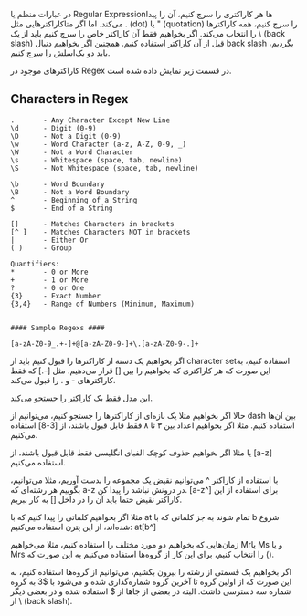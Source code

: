 در عبارات منظم یا Regular Expression‌ها هر کاراکتری را سرچ کنیم، آن را پیدا می‌کند. اما اگر متا‌کاراکتر‌هایی مثل . (dot) یا " (quotation) را سرچ کنیم، همه کاراکتر‌ها را انتخاب می‌کند. 
اگر بخواهیم فقط آن کاراکتر خاص را سرچ کنیم باید از یک \ (back slash)  قبل از آن کاراکتر استفاده کنیم.
همچنین اگر بخواهیم دنبال back slash  بگردیم، باید دو بک‌اسلش را سرچ کنیم.

کاراکتر‌های موجود در Regex  در قسمت زیر نمایش داده شده است.

Characters in Regex
---
```
.       - Any Character Except New Line
\d      - Digit (0-9)
\D      - Not a Digit (0-9)
\w      - Word Character (a-z, A-Z, 0-9, _)
\W      - Not a Word Character
\s      - Whitespace (space, tab, newline)
\S      - Not Whitespace (space, tab, newline)

\b      - Word Boundary
\B      - Not a Word Boundary
^       - Beginning of a String
$       - End of a String

[]      - Matches Characters in brackets
[^ ]    - Matches Characters NOT in brackets
|       - Either Or
( )     - Group

Quantifiers:
*       - 0 or More
+       - 1 or More
?       - 0 or One
{3}     - Exact Number
{3,4}   - Range of Numbers (Minimum, Maximum)


#### Sample Regexs ####

[a-zA-Z0-9_.+-]+@[a-zA-Z0-9-]+\.[a-zA-Z0-9-.]+

```


اگر بخواهیم یک دسته از کاراکتر‌ها را قبول کنیم باید از character setاستفاده کنیم، به این صورت که هر کاراکتری که بخواهیم را بین [] قرار می‌دهیم. مثل [-.]  که فقط کاراکتر‌های - و . را قبول می‌کند.

این مدل فقط یک کاراکتر را جستجو می‌کند. 

حالا اگر بخواهیم مثلا یک بازه‌ای از کاراکتر‌ها را جستجو کنیم، می‌توانیم از dash بین آن‌ها استفاده کنیم. مثلا اگر بخواهیم اعداد بین ۳ تا ۸ فقط قابل قبول باشند، از [3-8]  استفاده می‌کنیم.

یا مثلا اگر بخواهیم حذوف کوچک الفبای انگلیسی فقط قابل قبول باشند، از [a-z] استفاده می‌کنیم.

با استفاده از کاراکتر ^ می‌توانیم نقیض یک مجموعه را بدست آوریم، مثلا می‌توانیم، بگوییم هر رشته‌ای که a-z  در درونش نباشد را پیدا کن. [a-z^]
برای استفاده از این کاراکتر نقیض حتما باید آن را در داخل [] به کار ببریم.

مثلا اگر بخواهیم کلماتی را پیدا کنیم که با at تمام شوند به جز کلماتی که با b شروع شده‌اند، از این پترن استفاده می‌کنیم:
 at[b^] 

زمان‌هایی که بخواهیم دو مورد مختلف را استفاده کنیم، مثلا می‌خواهیم Mrیا Ms و یا Mrs  را انتخاب کنیم، برای این کار از گروه‌ها استفاده می‌کنیم به این صورت که ().

اگر بخواهیم یک قسمتی از رشته را بیرون بکشیم، می‌توانیم از گروه‌ها استفاده کنیم، به این صورت که از اولین‌ گروه تا آخرین گروه شماره‌گذاری شده و می‌شود با $3  به گروه شماره سه دسترسی داشت. البته در بعضی از جاها از $ استفاده شده و در بعضی دیگر از \ (back slash).
